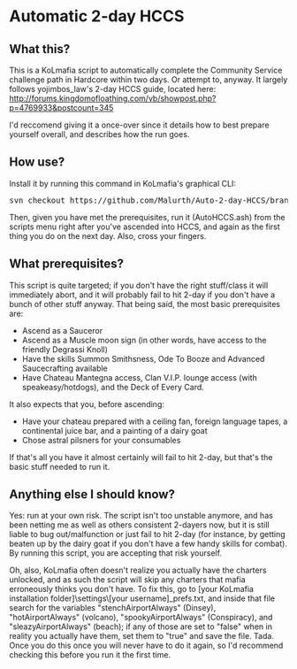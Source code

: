Automatic 2-day HCCS
=====

What this?
----------------
This is a KoLmafia script to automatically complete the Community Service challenge path in Hardcore within two days. Or attempt to, anyway. It largely follows yojimbos_law's 2-day HCCS guide, located here: http://forums.kingdomofloathing.com/vb/showpost.php?p=4769933&postcount=345

I'd reccomend giving it a once-over since it details how to best prepare yourself overall, and describes how the run goes.

How use?
----------------
Install it by running this command in KoLmafia's graphical CLI:

<pre>
svn checkout https://github.com/Malurth/Auto-2-day-HCCS/branches/Release/
</pre>

Then, given you have met the prerequisites, run it (AutoHCCS.ash) from the scripts menu right after you've ascended into HCCS, and again as the first thing you do on the next day. Also, cross your fingers.

What prerequisites?
----------------
This script is quite targeted; if you don't have the right stuff/class it will immediately abort, and it will probably fail to hit 2-day if you don't have a bunch of other stuff anyway. That being said, the most basic prerequisites are:
- Ascend as a Sauceror
- Ascend as a Muscle moon sign (in other words, have access to the friendly Degrassi Knoll)
- Have the skills Summon Smithsness, Ode To Booze and Advanced Saucecrafting available
- Have Chateau Mantegna access, Clan V.I.P. lounge access (with speakeasy/hotdogs), and the Deck of Every Card.

It also expects that you, before ascending:
- Have your chateau prepared with a ceiling fan, foreign language tapes, a continental juice bar, and a painting of a dairy goat
- Chose astral pilsners for your consumables

If that's all you have it almost certainly will fail to hit 2-day, but that's the basic stuff needed to run it.

Anything else I should know?
----------------
Yes: run at your own risk. The script isn't too unstable anymore, and has been netting me as well as others consistent 2-dayers now, but it is still liable to bug out/malfunction or just fail to hit 2-day (for instance, by getting beaten up by the dairy goat if you don't have a few handy skills for combat). By running this script, you are accepting that risk yourself.

Oh, also, KoLmafia often doesn't realize you actually have the charters unlocked, and as such the script will skip any charters that mafia erroneously thinks you don't have. To fix this, go to [your KoLmafia installation folder]\\settings\\[your username]_prefs.txt, and inside that file search for the variables "stenchAirportAlways" (Dinsey), "hotAirportAlways" (volcano), "spookyAirportAlways" (Conspiracy), and "sleazyAirportAlways" (beach); if any of those are set to "false" when in reality you actually have them, set them to "true" and save the file. Tada. Once you do this once you will never have to do it again, so I'd recommend checking this before you run it the first time.
